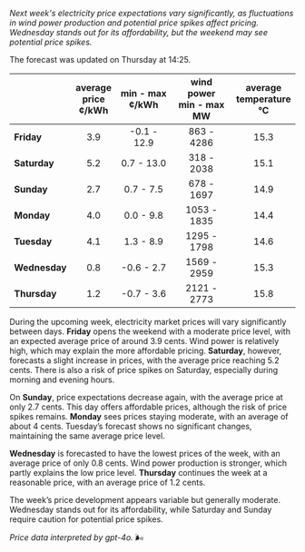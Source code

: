 *Next week's electricity price expectations vary significantly, as fluctuations in wind power production and potential price spikes affect pricing. Wednesday stands out for its affordability, but the weekend may see potential price spikes.*

The forecast was updated on Thursday at 14:25.

|              | average<br>price<br>¢/kWh | min - max<br>¢/kWh | wind power<br>min - max<br>MW | average<br>temperature<br>°C |
|:-------------|:----------------:|:----------------:|:-------------:|:-------------:|
| **Friday** | 3.9 | -0.1 - 12.9 | 863 - 4286 | 15.3 |
| **Saturday** | 5.2 | 0.7 - 13.0 | 318 - 2038 | 15.1 |
| **Sunday** | 2.7 | 0.7 - 7.5 | 678 - 1697 | 14.9 |
| **Monday** | 4.0 | 0.0 - 9.8 | 1053 - 1835 | 14.4 |
| **Tuesday** | 4.1 | 1.3 - 8.9 | 1295 - 1798 | 14.6 |
| **Wednesday** | 0.8 | -0.6 - 2.7 | 1569 - 2959 | 15.3 |
| **Thursday** | 1.2 | -0.7 - 3.6 | 2121 - 2773 | 15.8 |

During the upcoming week, electricity market prices will vary significantly between days. **Friday** opens the weekend with a moderate price level, with an expected average price of around 3.9 cents. Wind power is relatively high, which may explain the more affordable pricing. **Saturday**, however, forecasts a slight increase in prices, with the average price reaching 5.2 cents. There is also a risk of price spikes on Saturday, especially during morning and evening hours.

On **Sunday**, price expectations decrease again, with the average price at only 2.7 cents. This day offers affordable prices, although the risk of price spikes remains. **Monday** sees prices staying moderate, with an average of about 4 cents. Tuesday’s forecast shows no significant changes, maintaining the same average price level.

**Wednesday** is forecasted to have the lowest prices of the week, with an average price of only 0.8 cents. Wind power production is stronger, which partly explains the low price level. **Thursday** continues the week at a reasonable price, with an average price of 1.2 cents.

The week’s price development appears variable but generally moderate. Wednesday stands out for its affordability, while Saturday and Sunday require caution for potential price spikes.

*Price data interpreted by gpt-4o.* 🌬️
